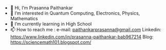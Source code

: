 - 👋 Hi, I’m Prasanna Paithankar
- 👀 I’m interested in Quantum Computing, Electronics, Physics, Mathematics
- 🌱 I’m currently learning in High School
- 📫 How to reach me : 
    e-mail: paithankarprasanna@gmail.com
    Linkedin: https://www.linkedin.com/in/prasanna-paithankar-bab967214
    Blog: https://sciencemath101.blogspot.com/

<!---
PrasannaPaithankar/PrasannaPaithankar is a ✨ special ✨ repository because its `README.md` (this file) appears on your GitHub profile.
You can click the Preview link to take a look at your changes.
--->
